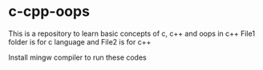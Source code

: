 # c-cpp-oops
This is a repository to learn basic concepts of c, c++ and oops in c++
File1 folder is for c language and File2 is for c++

Install mingw compiler to run these codes
